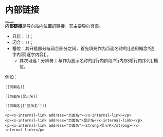 # 内部链接

**<ruby>内部<rt>Internal</rt></ruby>链接**是导向站内位置的链接，其主要导向页面。

- 开启：`[[`；
- 闭合：`]]`；
- 槽位：其开启部分与闭合部分之间，首先填充作为页面名称的[[通用概念#逐字内容|逐字内容]]。
  - 其次可选：分隔符 `|` 与作为显示名称的[[行内阶段#行内序列|行内序列]]槽位。

例如：

```example
[[页面名]]

[[页面名|显示名]]

[[页面名|['显示名']]]
···
<p><x-internal-link address="页面名"></x-internal-link></p>
<p><x-internal-link address="页面名">显示名</x-internal-link></p>
<p><x-internal-link address="页面名"><strong>显示名</strong></x-internal-link></p>
```
